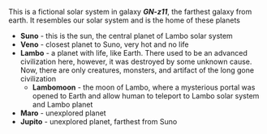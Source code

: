 This is a fictional solar system in galaxy **_GN-z11_**, the farthest galaxy from earth. It resembles our solar system and is the home of these planets

- **Suno** - this is the sun, the central planet of Lambo solar system
- **Veno** - closest planet to Suno, very hot and no life
- **Lambo** - a planet with life, like Earth. There used to be an advanced civilization here, however, it was destroyed by some unknown cause. Now, there are only creatures, monsters, and artifact of the long gone civilization
  - **Lambomoon** - the moon of Lambo, where a mysterious portal was opened to Earth and allow human to teleport to Lambo solar system and Lambo planet
- **Maro** - unexplored planet
- **Jupito** - unexplored planet, farthest from Suno
